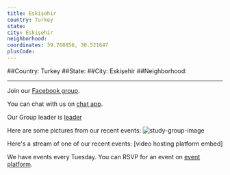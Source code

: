 ```yaml
---
title: Eskişehir
country: Turkey
state: 
city: Eskişehir
neighborhood: 
coordinates: 39.768856, 30.521647
plusCode:
---
```


##Country: Turkey
##State: 
##City: Eskişehir
##Neighborhood: 
*****
Join our [Facebook group](https://www.facebook.com/groups/free.code.camp.eskisehir).

You can chat with us on [chat app]().

Our Group leader is [leader]()

Here are some pictures from our recent events:
![study-group-image]()

Here's a stream of one of our recent events:
[video hosting platform embed]

We have events every Tuesday. You can RSVP for an event on [event platform]().
